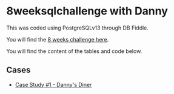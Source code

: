 # 8weeksqlchallenge with Danny

This was coded using PostgreSQLv13 through DB Fiddle.

You will find the [8 weeks challenge here](https://8weeksqlchallenge.com/).

You will find the content of the tables and code below.

## Cases
* [Case Study #1 - Danny's Diner](https://8weeksqlchallenge.com/case-study-1/)

